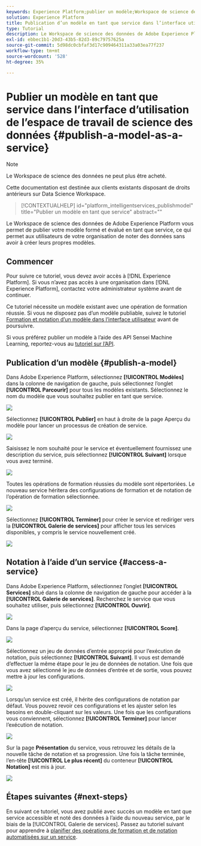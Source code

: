 ```yaml
---
keywords: Experience Platform;publier un modèle;Workspace de science des données;rubriques populaires;noter un service
solution: Experience Platform
title: Publication d’un modèle en tant que service dans l’interface utilisateur de Workspace de science des données
type: Tutorial
description: Le Workspace de science des données de Adobe Experience Platform vous permet de publier votre modèle formé et évalué en tant que service, ce qui permet aux utilisateurs de votre organisation de noter des données sans avoir à créer leurs propres modèles.
exl-id: ebbec1b1-20d3-43b5-82d3-89c79757625a
source-git-commit: 5d98dc0cbfaf3d17c909464311a33a03ea77f237
workflow-type: tm+mt
source-wordcount: '528'
ht-degree: 35%

---
```


# Publier un modèle en tant que service dans l’interface d’utilisation de l’espace de travail de science des données {#publish-a-model-as-a-service}

>[!NOTE]
>
>Le Workspace de science des données ne peut plus être acheté.
>
>Cette documentation est destinée aux clients existants disposant de droits antérieurs sur Data Science Workspace.

>[!CONTEXTUALHELP]
>id="platform_intelligentservices_publishmodel"
>title="Publier un modèle en tant que service"
>abstract=""

Le Workspace de science des données de Adobe Experience Platform vous permet de publier votre modèle formé et évalué en tant que service, ce qui permet aux utilisateurs de votre organisation de noter des données sans avoir à créer leurs propres modèles.

## Commencer

Pour suivre ce tutoriel, vous devez avoir accès à [!DNL Experience Platform]. Si vous n’avez pas accès à une organisation dans [!DNL Experience Platform], contactez votre administrateur système avant de continuer.

Ce tutoriel nécessite un modèle existant avec une opération de formation réussie. Si vous ne disposez pas d’un modèle publiable, suivez le tutoriel [Formation et notation d’un modèle dans l’interface utilisateur](./train-evaluate-model-ui.md) avant de poursuivre.

Si vous préférez publier un modèle à l’aide des API Sensei Machine Learning, reportez-vous au [tutoriel sur l’API](./publish-model-service-api.md).

## Publication d’un modèle {#publish-a-model}

Dans Adobe Experience Platform, sélectionnez **[!UICONTROL Modèles]** dans la colonne de navigation de gauche, puis sélectionnez l’onglet **[!UICONTROL Parcourir]** pour tous les modèles existants. Sélectionnez le nom du modèle que vous souhaitez publier en tant que service.

![](../images/models-recipes/publish-model/browse_model.png)

Sélectionnez **[!UICONTROL Publier]** en haut à droite de la page Aperçu du modèle pour lancer un processus de création de service.

![](../images/models-recipes/publish-model/view_training.png)

Saisissez le nom souhaité pour le service et éventuellement fournissez une description du service, puis sélectionnez **[!UICONTROL Suivant]** lorsque vous avez terminé.

![](../images/models-recipes/publish-model/configure_training.png)

Toutes les opérations de formation réussies du modèle sont répertoriées. Le nouveau service héritera des configurations de formation et de notation de l’opération de formation sélectionnée.

![](../images/models-recipes/publish-model/select_training_run.png)

Sélectionnez **[!UICONTROL Terminer]** pour créer le service et rediriger vers la **[!UICONTROL Galerie de services]** pour afficher tous les services disponibles, y compris le service nouvellement créé.

![](../images/models-recipes/publish-model/service_gallery.png)

## Notation à l’aide d’un service {#access-a-service}

Dans Adobe Experience Platform, sélectionnez l’onglet **[!UICONTROL Services]** situé dans la colonne de navigation de gauche pour accéder à la **[!UICONTROL Galerie de services]**. Recherchez le service que vous souhaitez utiliser, puis sélectionnez **[!UICONTROL Ouvrir]**.

![](../images/models-recipes/publish-model/open_service.png)

Dans la page d’aperçu du service, sélectionnez **[!UICONTROL Score]**.

![](../images/models-recipes/publish-model/score_service.png)

Sélectionnez un jeu de données d’entrée approprié pour l’exécution de notation, puis sélectionnez **[!UICONTROL Suivant]**. Il vous est demandé d’effectuer la même étape pour le jeu de données de notation. Une fois que vous avez sélectionné le jeu de données d’entrée et de sortie, vous pouvez mettre à jour les configurations.

![](../images/models-recipes/publish-model/select_datasets.png)

Lorsqu’un service est créé, il hérite des configurations de notation par défaut. Vous pouvez revoir ces configurations et les ajuster selon les besoins en double-cliquant sur les valeurs. Une fois que les configurations vous conviennent, sélectionnez **[!UICONTROL Terminer]** pour lancer l’exécution de notation.

![](../images/models-recipes/publish-model/scoring_configs.png)

Sur la page **Présentation** du service, vous retrouvez les détails de la nouvelle tâche de notation et sa progression. Une fois la tâche terminée, l’en-tête **[!UICONTROL Le plus récent]** du conteneur **[!UICONTROL Notation]** est mis à jour.

![](../images/models-recipes/publish-model/pending_scoring.png)

## Étapes suivantes {#next-steps}

En suivant ce tutoriel, vous avez publié avec succès un modèle en tant que service accessible et noté des données à l’aide du nouveau service, par le biais de la [!UICONTROL Galerie de services]. Passez au tutoriel suivant pour apprendre à [planifier des opérations de formation et de notation automatisées sur un service](./schedule-models-ui.md).

